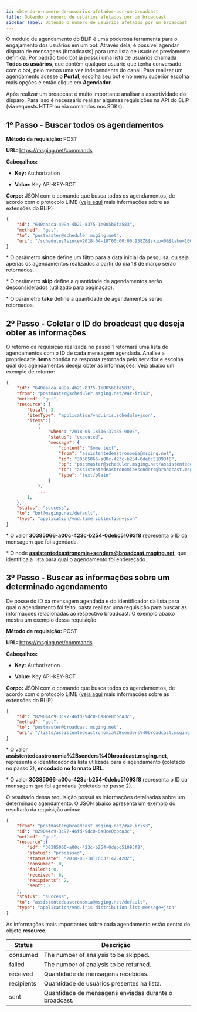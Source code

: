 ```yaml
---
id: obtendo-o-numero-de-usuarios-afetados-por-um-broadcast
title: Obtendo o número de usuários afetados por um broadcast
sidebar_label: Obtendo o número de usuários afetados por um broadcast
---
```


O módulo de agendamento do BLiP é uma poderosa ferramenta para o engajamento dos usuários em um bot. Através dela, é possível agendar disparo de mensagens (broadcasts) para uma lista de usuários previamente definida. Por padrão todo bot já possui uma lista de usuários chamada **Todos os usuários**, que contém qualquer usuário que tenha conversado com o bot, pelo menos uma vez independente do canal. Para realizar um agendamento acesse o **Portal**, escolha seu bot e no menu superior escolha mais opções e então clique em **Agendador**.

Após realizar um broadcast é muito importante analisar a assertividade do disparo. Para isso é necessário realizar algumas requisições na API do BLiP (via requests HTTP ou via comandos nos SDKs).

## 1º Passo - Buscar todos os agendamentos

**Método da requisição:** POST

**URL:** https://msging.net/commands

**Cabeçalhos:**

* **Key:** Authorization

* **Value:** Key API-KEY-BOT

**Corpo:** JSON com o comando que busca todos os agendamentos, de acordo com o protocolo LIME ([veja aqui](https://docs.blip.ai/?csharp#extensions) mais informações sobre as extensões do BLiP)

```json
{
    "id": "640aaaca-499a-4b21-8375-1e005b0fa583",
    "method": "get",
    "to": "postmaster@scheduler.msging.net",
    "uri": "/schedules?since=2018-04-18T00:00:00.938Z&$skip=0&$take=100"
}
```

\* O parâmetro **since** define um filtro para a data inicial da pesquisa, ou seja apenas os agendamentos realizados a partir do dia 18 de março serão retornados.


\* O parâmetro **skip** define a quantidade de agendamentos serão desconsiderados (utilizado para paginação).


\* O parâmetro **take** define a quantidade de agendamentos serão retornados.


## 2º Passo - Coletar o ID do broadcast que deseja obter as informações

O retorno da requisição realizada no passo 1 retornará uma lista de agendamentos com o ID de cada mensagem agendada. Analise a propriedade **items** contida na resposta retornada pelo servidor e escolha qual dos agendamentos deseja obter as informações. Veja abaixo um exemplo de retorno:

```json
{
    "id": "640aaaca-499a-4b21-8375-1e005b0fa583",
    "from": "postmaster@scheduler.msging.net/#az-iris3",
    "method": "get",
    "resource": {
        "total": 3, 
        "itemType": "application/vnd.iris.schedule+json",
        "items":[
            {
                "when": "2018-05-18T16:37:35.900Z",
                "status": "executed",
                "message": {
                    "content": "Some text",
                    "from": "assistentedeastronomia@msging.net",
                    "id": "30385066-a00c-423c-b254-0debc51093f8",
                    "pp": "postmaster@scheduler.msging.net/assistentedeastronomia%40msging.net",
                    "to": "assistentedeastronomia+senders@broadcast.msging.net",
                    "type": "text/plain"
                }
            },
            ...
        ],
    },
    "status": "success",
    "to": "bot@msging.net/default",
    "type": "application/vnd.lime.collection+json"
}
```

\* O valor **30385066-a00c-423c-b254-0debc51093f8** representa o ID da mensagem que foi agendada.

\* O node **assistentedeastronomia+senders@broadcast.msging.net**, que identifica a lista para qual o agendamento foi endereçado.


## 3º Passo - Buscar as informações sobre um determinado agendamento

De posse do ID da mensagem agendada e do identificador da lista para qual o agendamento foi feito, basta realizar uma requisição para buscar as informações relacionadas ao respectivo broadcast. O exemplo abaixo mostra um exemplo dessa requisição:

**Método da requisição:** POST

**URL:** https://msging.net/commands

**Cabeçalhos:**

* **Key:** Authorization

* **Value:** Key API-KEY-BOT

**Corpo:** JSON com o comando que busca todos os agendamentos, de acordo com o protocolo LIME ([veja aqui](https://docs.blip.ai/?csharp#extensions) mais informações sobre as extensões do BLiP)

```json
{
    "id": "829044c9-3c97-46fd-9dc0-6a8ce0dbca3c",
    "method": "get",
    "to": "postmaster@broadcast.msging.net",
    "uri": "/lists/assistentedeastronomia%2Bsenders%40broadcast.msging.net/messages/30385066-a00c-423c-b254-0debc51093f8"
}
```

\* O valor **assistentedeastronomia%2Bsenders%40broadcast.msging.net**, representa o identificador da lista utilizada para o agendamento (coletado no passo 2), **encodado no formato URL**.

\* O valor **30385066-a00c-423c-b254-0debc51093f8** representa o ID da mensagem que foi agendada (coletado no passo 2).

O resultado dessa requisição possui as informações detalhadas sobre um determinado agendamento. O JSON abaixo apresenta um exemplo do resultado da requisição acima:

```json
{
    "from": "postmaster@broadcast.msging.net/#az-iris3",
    "id": "829044c9-3c97-46fd-9dc0-6a8ce0dbca3c",
    "method": "get",
    "resource":{
        "id": "30385066-a00c-423c-b254-0debc51093f8",
        "status": "processed",
        "statusDate": "2018-05-18T16:37:42.420Z",
        "consumed": 0,
        "failed": 0,
        "received": 0,
        "recipients": 2,
        "sent": 2
    },
    "status": "success",
    "to": "assistentedeastronomia@msging.net/default",
    "type": "application/vnd.iris.distribution-list-message+json"
}
```

As informações mais importantes sobre cada agendamento estão dentro do objeto **resource**.

| Status     | Descrição                                             |
| ---------- | ----------------------------------------------------- |
| consumed   | The number of analysis to be skipped.                 |
| failed     | The number of analysis to be returned.                |
| received   | Quantidade de mensagens recebidas.                    |
| recipients | Quantidade de usuários presentes na lista.            |
| sent       | Quantidade de mensagens enviadas durante o broadcast. |